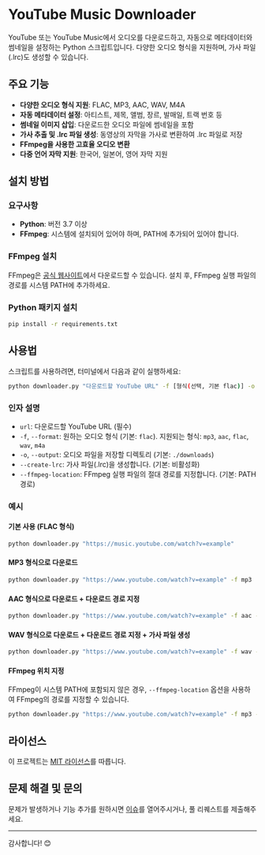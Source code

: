 # YouTube Music Downloader

YouTube 또는 YouTube Music에서 오디오를 다운로드하고, 자동으로 메타데이터와 썸네일을 설정하는 Python 스크립트입니다. 다양한 오디오 형식을 지원하며, 가사 파일(.lrc)도 생성할 수 있습니다.

## 주요 기능

- **다양한 오디오 형식 지원**: FLAC, MP3, AAC, WAV, M4A
- **자동 메타데이터 설정**: 아티스트, 제목, 앨범, 장르, 발매일, 트랙 번호 등
- **썸네일 이미지 삽입**: 다운로드한 오디오 파일에 썸네일을 포함
- **가사 추출 및 .lrc 파일 생성**: 동영상의 자막을 가사로 변환하여 .lrc 파일로 저장
- **FFmpeg을 사용한 고효율 오디오 변환**
- **다중 언어 자막 지원**: 한국어, 일본어, 영어 자막 지원

## 설치 방법

### 요구사항

- **Python**: 버전 3.7 이상
- **FFmpeg**: 시스템에 설치되어 있어야 하며, PATH에 추가되어 있어야 합니다.

### FFmpeg 설치

FFmpeg은 [공식 웹사이트](https://ffmpeg.org/download.html)에서 다운로드할 수 있습니다. 설치 후, FFmpeg 실행 파일의 경로를 시스템 PATH에 추가하세요.

### Python 패키지 설치

```bash
pip install -r requirements.txt
```

## 사용법

스크립트를 사용하려면, 터미널에서 다음과 같이 실행하세요:

```bash
python downloader.py "다운로드할 YouTube URL" -f [형식(선택, 기본 flac)] -o [출력 디렉토리(선택, 기본 ./downloads)] [옵션(선택)]
```

### 인자 설명

- `url`: 다운로드할 YouTube URL (필수)
- `-f`, `--format`: 원하는 오디오 형식 (기본: `flac`). 지원되는 형식: `mp3`, `aac`, `flac`, `wav`, `m4a`
- `-o`, `--output`: 오디오 파일을 저장할 디렉토리 (기본: `./downloads`)
- `--create-lrc`: 가사 파일(.lrc)을 생성합니다. (기본: 비활성화)
- `--ffmpeg-location`: FFmpeg 실행 파일의 절대 경로를 지정합니다. (기본: PATH 경로)

### 예시

#### 기본 사용 (FLAC 형식)

```bash
python downloader.py "https://music.youtube.com/watch?v=example"
```

#### MP3 형식으로 다운로드

```bash
python downloader.py "https://www.youtube.com/watch?v=example" -f mp3
```

#### AAC 형식으로 다운로드 + 다운로드 경로 지정

```bash
python downloader.py "https://www.youtube.com/watch?v=example" -f aac -o "./downloads"
```

#### WAV 형식으로 다운로드 + 다운로드 경로 지정 + 가사 파일 생성

```bash
python downloader.py "https://www.youtube.com/watch?v=example" -f wav -o "./downloads" --create-lrc
```

#### FFmpeg 위치 지정

FFmpeg이 시스템 PATH에 포함되지 않은 경우, `--ffmpeg-location` 옵션을 사용하여 FFmpeg의 경로를 지정할 수 있습니다.

```bash
python downloader.py "https://www.youtube.com/watch?v=example" -f mp3 -o "./downloads" --ffmpeg-location "/usr/local/bin/ffmpeg"
```

## 라이선스

이 프로젝트는 [MIT 라이선스](LICENSE)를 따릅니다.

## 문제 해결 및 문의

문제가 발생하거나 기능 추가를 원하시면 [이슈](https://github.com/koremin/youtube-music-downloader/issues)를 열어주시거나, 풀 리퀘스트를 제출해주세요.

---

감사합니다! 😊
